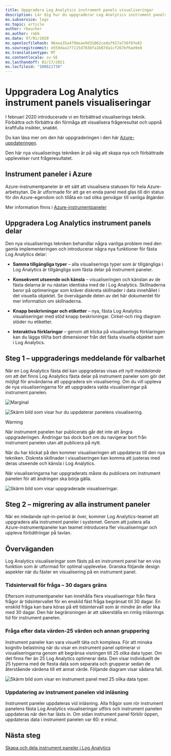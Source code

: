 ```yaml
---
title: Uppgradera Log Analytics instrument panels visualiseringar
description: Lär dig hur du uppgraderar Log Analytics instrument panels visualiseringar med frågor som kan ge kraftfulla insikter.
ms.subservice: logs
ms.topic: article
author: rboucher
ms.author: robb
ms.date: 07/01/2020
ms.openlocfilehash: 96aea35a4796eae9d31062cedaf917a736f0fe82
ms.sourcegitcommit: e559daa1f7115d703bfa1b87da1cf267bf6ae9e8
ms.translationtype: MT
ms.contentlocale: sv-SE
ms.lasthandoff: 02/17/2021
ms.locfileid: "100621730"
---
```

# <a name="upgrading-your-log-analytics-dashboard-visualizations"></a>Uppgradera Log Analytics instrument panels visualiseringar

I februari 2020 introducerade vi en förbättrad visualiserings teknik. Förbättra och förbättra din förmåga att visualisera frågeresultat och uppnå kraftfulla insikter, snabbt. 

Du kan läsa mer om den här uppgraderingen i den här [Azure-uppdateringen](https://azure.microsoft.com/updates/azure-monitor-log-analytics-upgraded-results-visualization/). 

Den här nya visualiserings tekniken är på väg att skapa nya och förbättrade upplevelser runt frågeresultatet. 

## <a name="dashboards-in-azure"></a>Instrument paneler i Azure

Azure-instrumentpaneler är ett sätt att visualisera statusen för hela Azure-arbetsytan. De är utformade för att ge en enda panel med glas till din status för din Azure-egendom och tillåta en rad olika genvägar till vanliga åtgärder. 

Mer information finns i [Azure-instrumentpaneler](../../azure-portal/azure-portal-dashboards.md)


## <a name="upgrading-log-analytics-dashboard-parts"></a>Uppgradera Log Analytics instrument panels delar

Den nya visualiserings tekniken behandlar några vanliga problem med den gamla implementeringen och introducerar några nya funktioner för fästa Log Analytics delar: 

- **Samma tillgängliga typer** – alla visualiserings typer som är tillgängliga i Log Analytics är tillgängliga som fästa delar på instrument paneler.

- **Konsekvent utseende och känsla** – visualiseringen och känslan av de fästa delarna är nu nästan identiska med de i Log Analytics. Skillnaderna beror på optimeringar som kräver diskreta skillnader i data innehållet i det visuella objektet. Se övervägande delen av det här dokumentet för mer information om skillnaderna.

- **Knapp beskrivningar och etiketter** – nya, fästa Log Analytics visualiseringar med stöd knapp beskrivningar. Cirkel-och ring diagram stöder nu etiketter.

- **Interaktiva förklaringar** – genom att klicka på visualiserings förklaringen kan du lägga till/ta bort dimensioner från det fästa visuella objektet som i Log Analytics.

## <a name="stage-1---opt-in-upgrade-message"></a>Steg 1 – uppgraderings meddelande för valbarhet

När en Log Analytics fästa del kan uppgraderas visas *ett nytt meddelande* om att det finns Log Analytics fästa delar på instrument paneler som gör det möjligt för användarna att uppgradera sin visualisering. Om du vill uppleva de nya visualiseringarna för att uppgradera valda visualiseringar på instrument panelen.

 
![Marginal](media/dashboard-upgrade/update-message-1.png)
 
![Skärm bild som visar hur du uppdaterar panelens visualisering.](media/dashboard-upgrade/update-message-2.png)

> [!WARNING]
> När instrument panelen har publicerats går det inte att ångra uppgraderingen. Ändringar tas dock bort om du navigerar bort från instrument panelen utan att publicera på nytt.  

När du har klickat på den kommer visualiseringen att uppdateras till den nya tekniken. Diskreta skillnader i visualiseringen kan komma att justeras med deras utseende och känsla i Log Analytics.

När visualiseringarna har uppgraderats måste du publicera om instrument panelen för att ändringen ska börja gälla.

![Skärm bild som visar uppgraderade visualiseringar.](media/dashboard-upgrade/update-message-3.png)

## <a name="stage-2---migration-of-all-dashboards"></a>Steg 2 – migrering av alla instrument paneler

När en inledande opt-in-period är över, kommer Log Analytics-teamet att uppgradera alla instrument paneler i systemet. Genom att justera alla Azure-instrumentpaneler kan teamet introducera fler visualiseringar och uppleva förbättringar på tavlan.

## <a name="considerations"></a>Överväganden

Log Analytics visualiseringar som fästs på en instrument panel har en viss funktion som är utformad för optimal upplevelse. Granska följande design aspekter när du fäster en visualisering på en instrument panel.

### <a name="query-time-scope---30-day-limit"></a>Tidsintervall för fråga – 30 dagars gräns

Eftersom instrumentpaneler kan innehålla flera visualiseringar från flera frågor är tidsintervallet för en enskild fäst fråga begränsat till 30 dagar. En enskild fråga kan bara köras på ett tidsintervall som är mindre än eller lika med 30 dagar. Den här begränsningen är att säkerställa en rimlig inläsnings tid för instrument panelen.

### <a name="query-data-values---25-values-and-other-grouping"></a>Fråga efter data värden-25 värden och annan gruppering

Instrument paneler kan vara visuellt täta och komplexa. För att minska kognitiv belastning när du visar en instrument panel optimerar vi visualiseringarna genom att begränsa visningen till 25 olika data typer. Om det finns fler än 25 Log Analytics optimerar data. Den visar individuellt de 25 typerna med de flesta data som separata och grupperar sedan de återstående värdena till ett annat värde. Följande diagram visar sådana fall.  

![Skärm bild som visar en instrument panel med 25 olika data typer.](media/dashboard-upgrade/values-25-limit.png)

### <a name="dashboard-refresh-on-load"></a>Uppdatering av instrument panelen vid inläsning

Instrument paneler uppdateras vid inläsning. Alla frågor som rör instrument panelens fästa Log Analytics visualiseringar utförs och instrument panelen uppdateras när den har lästs in. Om sidan instrument panel förblir öppen, uppdateras data i instrument panelen var 60: e minut.

## <a name="next-steps"></a>Nästa steg

[Skapa och dela instrument paneler i Log Analytics](../learn/tutorial-logs-dashboards.md)
